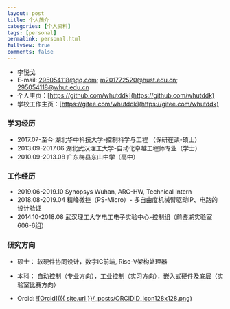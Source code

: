 ```yaml
---
layout: post
title: 个人简介
categories: [个人资料]
tags: [personal]
permalink: personal.html
fullview: true
comments: false
---
```



* 李锐戈
* E-mail: 295054118@qq.com; m201772520@hust.edu.cn; 295054118@whut.edu.cn
* 个人主页：[https://github.com/whutddk](https://github.com/whutddk)
* 学校工作主页：[https://gitee.com/whutddk](https://gitee.com/whutddk)

### 学习经历
* 2017.07-至今 湖北华中科技大学-控制科学与工程 （保研在读-硕士）
* 2013.09-2017.06 湖北武汉理工大学-自动化卓越工程师专业（学士）
* 2010.09-2013.08 广东梅县东山中学（高中）


### 工作经历

* 2019.06-2019.10 Synopsys Wuhan, ARC-HW, Technical Intern
* 2018.08-2019.04 精峰微控（PS-Micro）- 多自由度机械臂驱动IP、电路的设计验证
* 2014.10-2018.08 武汉理工大学电工电子实验中心-控制组（前鉴湖实验室606-6组）

### 研究方向
* 硕士： 软硬件协同设计，数字IC前端, Risc-V架构处理器
* 本科： 自动控制（专业方向），工业控制（实习方向），嵌入式硬件及底层（实验室比赛方向）

* Orcid: [![Orcid]({{ site.url }}/_posts/ORCIDiD_icon128x128.png)](https://orcid.org/0000-0003-4729-4811)

